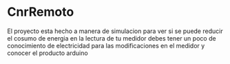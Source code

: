 # CnrRemoto
El proyecto esta hecho a manera de simulacion para ver si se puede reducir el cosumo de energia en la lectura de tu medidor debes tener un poco de conocimiento de electricidad para las modificaciones en el medidor y conocer el producto arduino 
